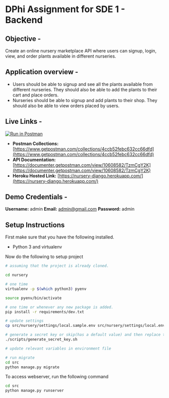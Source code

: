 # DPhi Assignment for SDE 1 - Backend

## Objective -

Create an online nursery marketplace API where users can signup, login, view, and order plants available in different nurseries.

## Application overview -

- Users should be able to signup and see all the plants available from different nurseries. They should also be able to add the plants to their cart and place orders.
- Nurseries should be able to signup and add plants to their shop. They should also be able to view orders placed by users.

## Live Links -

[![Run in Postman](https://run.pstmn.io/button.svg)](https://app.getpostman.com/run-collection/4ccb52febc632cc66dfd?action=collection%2Fimport#?env%5BDPhi%20Task%5D=W3sia2V5IjoiYmFzZV91cmwiLCJ2YWx1ZSI6Imh0dHBzOi8vbnVyc2VyeS1kamFuZ28uaGVyb2t1YXBwLmNvbSIsImVuYWJsZWQiOnRydWV9LHsia2V5IjoidG9rZW4iLCJ2YWx1ZSI6ImV5SjBlWEFpT2lKS1YxUWlMQ0poYkdjaU9pSklVekkxTmlKOS5leUowYjJ0bGJsOTBlWEJsSWpvaVlXTmpaWE56SWl3aVpYaHdJam94TmpJMk5qQXpPRFF5TENKcWRHa2lPaUk0TURrek1UZGpOMkppWldRMFpEaGlZakpoTW1ZMk1qWmxPVFkzWkdNMk5TSXNJblZ6WlhKZmFXUWlPakY5LkY0YmNnQVVLZXNkMVhIcW1EcUVVMkhxQjdPUmY1azBGX3phYS1qU3YwV1UiLCJlbmFibGVkIjp0cnVlfV0=)

- **Postman Collections:** [https://www.getpostman.com/collections/4ccb52febc632cc66dfd](https://www.getpostman.com/collections/4ccb52febc632cc66dfd)
- **API Documentation:** [https://documenter.getpostman.com/view/10608582/TzmCgY2K](https://documenter.getpostman.com/view/10608582/TzmCgY2K)
- **Heroku Hosted Link:** [https://nursery-django.herokuapp.com/](https://nursery-django.herokuapp.com/)

## Demo Credentials -

**Username:** admin
**Email:** admin@gmail.com
**Password:** admin

## Setup Instructions

First make sure that you have the following installed.

- Python 3 and virtualenv

Now do the following to setup project

```bash
# assuming that the project is already cloned.

cd nursery

# one time
virtualenv -p $(which python3) pyenv

source pyenv/bin/activate

# one time or whenever any new package is added.
pip install -r requirements/dev.txt

# update settings
cp src/nursery/settings/local.sample.env src/nursery/settings/local.env

# generate a secret key or skip(has a default value) and then replace the value of `SECRET_KEY` in environment file(here local.env)
./scripts/generate_secret_key.sh

# update relevant variables in environment file

# run migrate
cd src
python manage.py migrate
```

To access webserver, run the following command

```bash
cd src
python manage.py runserver
```
